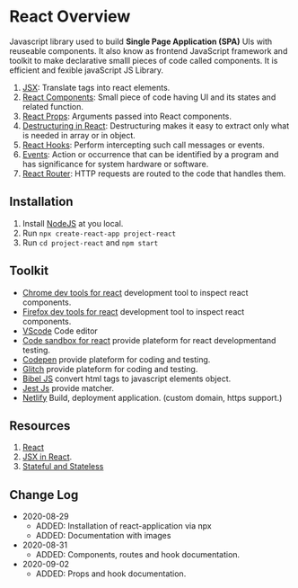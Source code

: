 # React Overview

Javascript library used to build **Single Page Application (SPA)** UIs with reuseable components.
It also know as frontend JavaScript framework and toolkit to make declarative smalll pieces of code called components.
It is efficient and fexible javaScript JS Library.

  1. [JSX](https://github.com/arsibux/react-app/blob/main/docs/jsx.md): Translate tags into react elements.
  2. [React Components](https://github.com/arsibux/react-app/blob/main/docs/components.md): Small piece of code having UI and its states and related function.
  3. [React Props](https://github.com/arsibux/react-app/blob/main/docs/props.md): Arguments passed into React components.
  4. [Destructuring in React](https://github.com/arsibux/react-app/blob/main/docs/dest.md): Destructuring makes it easy to extract only what is needed in array or in object.
  5. [React Hooks](https://github.com/arsibux/react-app/blob/main/docs/hooks.md): Perform intercepting such call messages or events.
  6. [Events](https://github.com/arsibux/react-app/blob/main/docs/events.md): Action or occurrence that can be identified by a program and has significance for system hardware or software.
  7. [React Router](https://github.com/arsibux/react-app/blob/main/docs/router.md): HTTP requests are routed to the code that handles them.

## Installation

  1. Install [NodeJS](https://nodejs.org/en/download/) at you local.
  2. Run `npx create-react-app project-react`
  3. Run `cd project-react` and `npm start`

## Toolkit

  - [Chrome dev tools for react](https://chrome.google.com/webstore/detail/react-developer-tools/fmkadmapgofadopljbjfkapdkoienihi?hl=en) development tool to inspect react components.
  - [Firefox dev tools for react](https://addons.mozilla.org/en-GB/firefox/addon/react-devtools/) development tool to inspect react components.
  - [VScode](https://code.visualstudio.com/download) Code editor
  - [Code sandbox for react](https://codesandbox.io/s/new?utm_source=dotnew) provide plateform for react developmentand testing.
  - [Codepen](https://codepen.io/) provide plateform for coding and testing.
  - [Glitch](https://glitch.com/) provide plateform for coding and testing.
  - [Bibel JS](https://babeljs.io/repl/) convert html tags to javascript elements object.
  - [Jest Js](https://jestjs.io) provide matcher.
  - [Netlify](https://www.netlify.com/) Build, deployment application. (custom domain, https support.)

## Resources

  1. [React](https://reactjs.org/docs/getting-started.html)
  2. [JSX in React](https://www.w3schools.com/react/react_jsx.asp).
  3. [Stateful and Stateless](https://programmingwithmosh.com/javascript/stateful-stateless-components-react/)

## Change Log

- 2020-08-29
  - ADDED: Installation of react-application via npx
  - ADDED: Documentation with images
- 2020-08-31
  - ADDED: Components, routes and hook documentation.
- 2020-09-02
  - ADDED: Props and hook documentation.